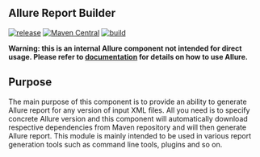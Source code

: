 ## Allure Report Builder

[![release](http://github-release-version.herokuapp.com/github/allure-framework/allure-report-builder/release.svg?style=flat)](https://github.com/allure-framework/allure-report-builder/releases/latest) [![Maven Central](https://maven-badges.herokuapp.com/maven-central/ru.yandex.qatools.allure/allure-report-builder/badge.svg?style=flat)](https://maven-badges.herokuapp.com/maven-central/ru.yandex.qatools.allure/allure-report-builder)
[![build](https://img.shields.io/jenkins/s/http/ci.qatools.ru/allure-report-builder_master-deploy.svg?style=flat)](http://ci.qatools.ru/job/allure-report-builder_master-deploy/)

**Warning: this is an internal Allure component not intended for direct usage. Please refer to [documentation](https://github.com/allure-framework/allure-core/wiki) for details on how to use Allure.**

## Purpose
The main purpose of this component is to provide an ability to generate Allure report for any version of input XML files. All you need is to specify concrete Allure version and this component will automatically download respective dependencies from Maven repository and will then generate Allure report. This module is mainly intended to be used in various report generation tools such as command line tools, plugins and so on.
